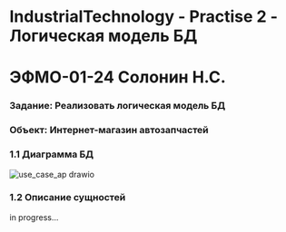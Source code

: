 # IndustrialTechnology - Practise 2 - Логическая модель БД
# ЭФМО-01-24 Солонин Н.С.
### Задание: Реализовать логическая модель БД
### Объект: Интернет-магазин автозапчастей

### 1.1 Диаграмма БД
![use_case_ap drawio](https://github.com/user-attachments/assets/beb33b57-a4b6-4fbd-a115-ac0e2b9f636f)
### 1.2 Описание сущностей
in progress...
